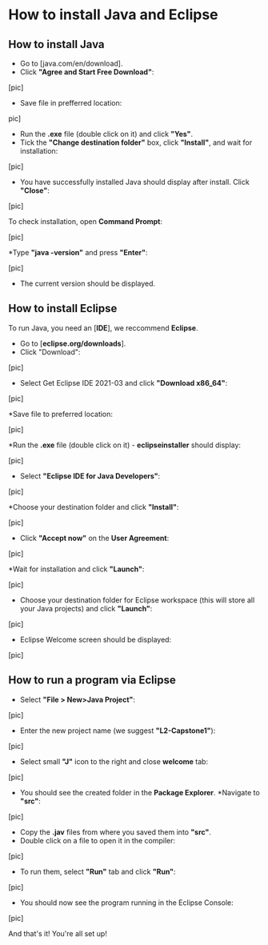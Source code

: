 # How to install Java and Eclipse

## How to install Java

* Go to [java.com/en/download].
* Click **"Agree and Start Free Download"**:

[pic]

* Save file in prefferred location:

pic]

* Run the **.exe** file (double click on it) and click **"Yes"**.
* Tick the **"Change destination folder"** box, click **"Install"**, and wait for installation:

[pic]

* You have successfully installed Java should display after install. Click **"Close"**:

[pic]
 	
To check installation, open **Command Prompt**:

[pic]

*Type **"java -version"** and press **"Enter"**:

[pic]

* The current version should be displayed.

## How to install Eclipse

To run Java, you need an [**IDE**], we reccommend **Eclipse**.

* Go to [**eclipse.org/downloads**].
* Click "Download":

[pic]

* Select Get Eclipse IDE 2021-03 and click **"Download x86_64"**:

[pic]

*Save file to preferred location:

[pic]
	
*Run the **.exe** file (double click on it) - **eclipseinstaller** should display:

[pic]

* Select **"Eclipse IDE for Java Developers"**:

[pic]

*Choose your destination folder and click **"Install"**:

[pic]

* Click **"Accept now"** on the **User Agreement**:

[pic]

*Wait for installation and click **"Launch"**:

[pic]

* Choose your destination folder for Eclipse workspace (this will store all your Java projects) and click **"Launch"**:

[pic]

* Eclipse Welcome screen should be displayed:

[pic]

## How to run a program via Eclipse

* Select **"File > New>Java Project"**:

[pic]

* Enter the new project name (we suggest **"L2-Capstone1"**):

[pic]

* Select small **"J"** icon to the right and close **welcome** tab:

[pic]

* You should see the created folder in the **Package Explorer**.
*Navigate to **"src"**:

[pic]
	
* Copy the **.jav** files from where you saved them into **"src"**.
* Double click on a file to open it in the compiler:

[pic]

* To run them, select **"Run"** tab and click **"Run"**:

[pic]

* You should now see the program running in the Eclipse Console:

[pic]

And that's it! You're all set up!
